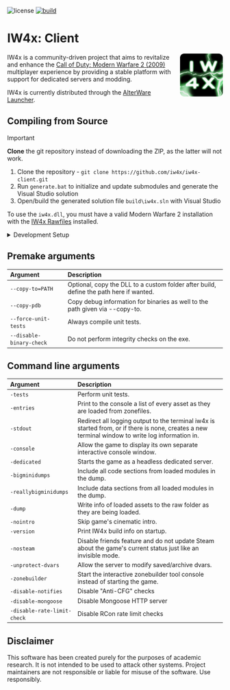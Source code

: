 ![license](https://img.shields.io/github/license/iw4x/iw4x-client.svg)
[![build](https://github.com/iw4x/iw4x-client/actions/workflows/build.yml/badge.svg?branch=develop)](https://github.com/iw4x/iw4x-client/actions)

# IW4x: Client

<img src=".github/assets/readme/icon.png" align="right" width="100" height="100">

IW4x is a community-driven project that aims to revitalize and enhance the [Call of Duty: Modern Warfare 2 (2009) ](https://store.steampowered.com/app/10180/Call_of_Duty_Modern_Warfare_2_2009/)multiplayer experience by providing a stable platform with support for dedicated servers and modding.

IW4x is currently distributed through the [AlterWare Launcher](https://github.com/mxve/alterware-launcher).

## Compiling from Source

> [!IMPORTANT]
> **Clone** the git repository instead of downloading the ZIP, as the latter will not work.

1. Clone the repository - `git clone https://github.com/iw4x/iw4x-client.git`
2. Run `generate.bat` to initialize and update submodules and generate the Visual Studio solution
3. Open/build the generated solution file `build\iw4x.sln` with Visual Studio

To use the `iw4x.dll`, you must have a valid Modern Warfare 2 installation with the [IW4x Rawfiles](https://github.com/iw4x/iw4x-rawfiles) installed.

<details>
<summary>Development Setup</summary>

### Build to MW2 Directory

1. Right-click the IW4x solution in Visual Studio
2. Select Properties
3. Set the output directory to your MW2 install path

![](.github/assets/readme/output_directory.png)

### Setup Debugger

1. Right-click the IW4x solution in Visual Studio
2. Select Properties
3. Select Debugging
4. Set the Command value to the path of your `iw4x.exe` inside your MW2 game files

> Tip:
> - Switch to Windowed mode in-game, as breakpoints will lock the window.
> - Pressing `F5` will launch the game and attach the debugger.
> - The default hotkey for stopping the debugger is `Shift+F5`.

![](.github/assets/readme/debug_command.png)
</details>

## Premake arguments

| Argument                    | Description                                    |
|:----------------------------|:-----------------------------------------------|
| `--copy-to=PATH`            | Optional, copy the DLL to a custom folder after build, define the path here if wanted. |
| `--copy-pdb`                | Copy debug information for binaries as well to the path given via --copy-to. |
| `--force-unit-tests`        | Always compile unit tests.                     |
| `--disable-binary-check`    | Do not perform integrity checks on the exe. |

## Command line arguments

| Argument                | Description                                    |
|:------------------------|:-----------------------------------------------|
| `-tests`                | Perform unit tests.                            |
| `-entries`              | Print to the console a list of every asset as they are loaded from zonefiles. |
| `-stdout`               | Redirect all logging output to the terminal iw4x is started from, or if there is none, creates a new terminal window to write log information in. |
| `-console`              | Allow the game to display its own separate interactive console window. |
| `-dedicated`            | Starts the game as a headless dedicated server. |
| `-bigminidumps`         | Include all code sections from loaded modules in the dump. |
| `-reallybigminidumps`   | Include data sections from all loaded modules in the dump. |
| `-dump`                 | Write info of loaded assets to the raw folder as they are being loaded. |
| `-nointro`              | Skip game's cinematic intro.                   |
| `-version`              | Print IW4x build info on startup.              |
| `-nosteam`              | Disable friends feature and do not update Steam about the game's current status just like an invisible mode. |
| `-unprotect-dvars`      | Allow the server to modify saved/archive dvars. |
| `-zonebuilder`          | Start the interactive zonebuilder tool console instead of starting the game. |
| `-disable-notifies`     | Disable "Anti-CFG" checks |
| `-disable-mongoose`     | Disable Mongoose HTTP server |
| `-disable-rate-limit-check` | Disable RCon rate limit checks |

## Disclaimer

This software has been created purely for the purposes of
academic research. It is not intended to be used to attack
other systems. Project maintainers are not responsible or
liable for misuse of the software. Use responsibly.
